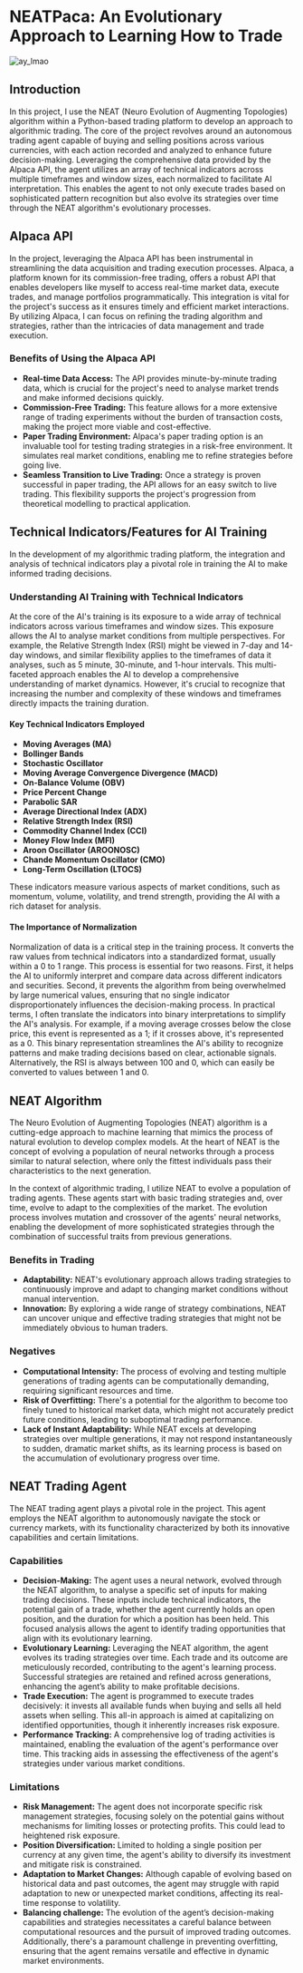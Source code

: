 # NEATPaca: An Evolutionary Approach to Learning How to Trade
![ay_lmao]([https://i.postimg.cc/RhqTkFSh/NEATPaca.webp])
## Introduction
In this project, I use the NEAT (Neuro Evolution of Augmenting Topologies) algorithm within a Python-based trading platform to develop an approach to algorithmic trading. The core of the project revolves around an autonomous trading agent capable of buying and selling positions across various currencies, with each action recorded and analyzed to enhance future decision-making. Leveraging the comprehensive data provided by the Alpaca API, the agent utilizes an array of technical indicators across multiple timeframes and window sizes, each normalized to facilitate AI interpretation. This enables the agent to not only execute trades based on sophisticated pattern recognition but also evolve its strategies over time through the NEAT algorithm's evolutionary processes.

## Alpaca API
In the project, leveraging the Alpaca API has been instrumental in streamlining the data acquisition and trading execution processes. Alpaca, a platform known for its commission-free trading, offers a robust API that enables developers like myself to access real-time market data, execute trades, and manage portfolios programmatically. This integration is vital for the project's success as it ensures timely and efficient market interactions. By utilizing Alpaca, I can focus on refining the trading algorithm and strategies, rather than the intricacies of data management and trade execution.

### Benefits of Using the Alpaca API
- **Real-time Data Access:** The API provides minute-by-minute trading data, which is crucial for the project's need to analyse market trends and make informed decisions quickly.
- **Commission-Free Trading:** This feature allows for a more extensive range of trading experiments without the burden of transaction costs, making the project more viable and cost-effective.
- **Paper Trading Environment:** Alpaca's paper trading option is an invaluable tool for testing trading strategies in a risk-free environment. It simulates real market conditions, enabling me to refine strategies before going live.
- **Seamless Transition to Live Trading:** Once a strategy is proven successful in paper trading, the API allows for an easy switch to live trading. This flexibility supports the project's progression from theoretical modelling to practical application.

## Technical Indicators/Features for AI Training
In the development of my algorithmic trading platform, the integration and analysis of technical indicators play a pivotal role in training the AI to make informed trading decisions.

### Understanding AI Training with Technical Indicators
At the core of the AI's training is its exposure to a wide array of technical indicators across various timeframes and window sizes. This exposure allows the AI to analyse market conditions from multiple perspectives. For example, the Relative Strength Index (RSI) might be viewed in 7-day and 14-day windows, and similar flexibility applies to the timeframes of data it analyses, such as 5 minute, 30-minute, and 1-hour intervals. This multi-faceted approach enables the AI to develop a comprehensive understanding of market dynamics. However, it's crucial to recognize that increasing the number and complexity of these windows and timeframes directly impacts the training duration.

#### Key Technical Indicators Employed
- **Moving Averages (MA)**
- **Bollinger Bands**
- **Stochastic Oscillator**
- **Moving Average Convergence Divergence (MACD)**
- **On-Balance Volume (OBV)**
- **Price Percent Change**
- **Parabolic SAR**
- **Average Directional Index (ADX)**
- **Relative Strength Index (RSI)**
- **Commodity Channel Index (CCI)**
- **Money Flow Index (MFI)**
- **Aroon Oscillator (AROONOSC)**
- **Chande Momentum Oscillator (CMO)**
- **Long-Term Oscillation (LTOCS)**

These indicators measure various aspects of market conditions, such as momentum, volume, volatility, and trend strength, providing the AI with a rich dataset for analysis.

#### The Importance of Normalization
Normalization of data is a critical step in the training process. It converts the raw values from technical indicators into a standardized format, usually within a 0 to 1 range. This process is essential for two reasons. First, it helps the AI to uniformly interpret and compare data across different indicators and securities. Second, it prevents the algorithm from being overwhelmed by large numerical values, ensuring that no single indicator disproportionately influences the decision-making process. In practical terms, I often translate the indicators into binary interpretations to simplify the AI's analysis. For example, if a moving average crosses below the close price, this event is represented as a 1; if it crosses above, it's represented as a 0. This binary representation streamlines the AI's ability to recognize patterns and make trading decisions based on clear, actionable signals. Alternatively, the RSI is always between 100 and 0, which can easily be converted to values between 1 and 0.

## NEAT Algorithm
The Neuro Evolution of Augmenting Topologies (NEAT) algorithm is a cutting-edge approach to machine learning that mimics the process of natural evolution to develop complex models. At the heart of NEAT is the concept of evolving a population of neural networks through a process similar to natural selection, where only the fittest individuals pass their characteristics to the next generation.

In the context of algorithmic trading, I utilize NEAT to evolve a population of trading agents. These agents start with basic trading strategies and, over time, evolve to adapt to the complexities of the market. The evolution process involves mutation and crossover of the agents' neural networks, enabling the development of more sophisticated strategies through the combination of successful traits from previous generations.

### Benefits in Trading
- **Adaptability:** NEAT's evolutionary approach allows trading strategies to continuously improve and adapt to changing market conditions without manual intervention.
- **Innovation:** By exploring a wide range of strategy combinations, NEAT can uncover unique and effective trading strategies that might not be immediately obvious to human traders.

### Negatives
- **Computational Intensity:** The process of evolving and testing multiple generations of trading agents can be computationally demanding, requiring significant resources and time.
- **Risk of Overfitting:** There's a potential for the algorithm to become too finely tuned to historical market data, which might not accurately predict future conditions, leading to suboptimal trading performance.
- **Lack of Instant Adaptability:** While NEAT excels at developing strategies over multiple generations, it may not respond instantaneously to sudden, dramatic market shifts, as its learning process is based on the accumulation of evolutionary progress over time.

## NEAT Trading Agent
The NEAT trading agent plays a pivotal role in the project. This agent employs the NEAT algorithm to autonomously navigate the stock or currency markets, with its functionality characterized by both its innovative capabilities and certain limitations.

### Capabilities
- **Decision-Making:** The agent uses a neural network, evolved through the NEAT algorithm, to analyse a specific set of inputs for making trading decisions. These inputs include technical indicators, the potential gain of a trade, whether the agent currently holds an open position, and the duration for which a position has been held. This focused analysis allows the agent to identify trading opportunities that align with its evolutionary learning.
- **Evolutionary Learning:** Leveraging the NEAT algorithm, the agent evolves its trading strategies over time. Each trade and its outcome are meticulously recorded, contributing to the agent's learning process. Successful strategies are retained and refined across generations, enhancing the agent’s ability to make profitable decisions.
- **Trade Execution:** The agent is programmed to execute trades decisively: it invests all available funds when buying and sells all held assets when selling. This all-in approach is aimed at capitalizing on identified opportunities, though it inherently increases risk exposure.
- **Performance Tracking:** A comprehensive log of trading activities is maintained, enabling the evaluation of the agent's performance over time. This tracking aids in assessing the effectiveness of the agent's strategies under various market conditions.

### Limitations
- **Risk Management:** The agent does not incorporate specific risk management strategies, focusing solely on the potential gains without mechanisms for limiting losses or protecting profits. This could lead to heightened risk exposure.
- **Position Diversification:** Limited to holding a single position per currency at any given time, the agent's ability to diversify its investment and mitigate risk is constrained.
- **Adaptation to Market Changes:** Although capable of evolving based on historical data and past outcomes, the agent may struggle with rapid adaptation to new or unexpected market conditions, affecting its real-time response to volatility.
- **Balancing challenge:** The evolution of the agent’s decision-making capabilities and strategies necessitates a careful balance between computational resources and the pursuit of improved trading outcomes. Additionally, there's a paramount challenge in preventing overfitting, ensuring that the agent remains versatile and effective in dynamic market environments.
